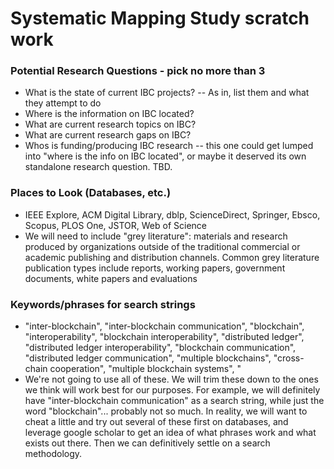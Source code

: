 # Systematic Mapping Study scratch work

### Potential Research Questions - pick no more than 3 
* What is the state of current IBC projects? -- As in, list them and what they attempt to do
* Where is the information on IBC located?
* What are current research topics on IBC?
* What are current research gaps on IBC?
* Whos is funding/producing IBC research -- this one could get lumped into "where is the info on IBC located", or maybe it deserved its own standalone research question. TBD.

### Places to Look (Databases, etc.)
* IEEE Explore, ACM Digital Library, dblp, ScienceDirect, Springer, Ebsco, Scopus, PLOS One, JSTOR, Web of Science
* We will need to include "grey literature": materials and research produced by organizations outside of the traditional commercial or academic publishing and distribution channels. Common grey literature publication types include reports, working papers, government documents, white papers and evaluations

### Keywords/phrases for search strings
* "inter-blockchain", "inter-blockchain communication", "blockchain", "interoperability", "blockchain interoperability", "distributed ledger", "distributed ledger interoperability", "blockchain communication", "distributed ledger communication", "multiple blockchains", "cross-chain cooperation", "multiple blockchain systems", "
* We're not going to use all of these. We will trim these down to the ones we think will work best for our purposes. For example, we will definitely have "inter-blockchain communication" as a search string, while just the word "blockchain"... probably not so much. In reality, we will want to cheat a little and try out several of these first on databases, and leverage google scholar to get an idea of what phrases work and what exists out there. Then we can definitively settle on a search methodology.
